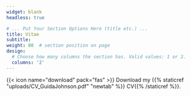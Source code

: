 ```yaml
---
widget: blank
headless: true

# ... Put Your Section Options Here (title etc.) ...
title: Vitae
subtitle:
weight: 80  # section position on page
design:
  # Choose how many columns the section has. Valid values: 1 or 2.
  columns: '2'
---
```

{{< icon name="download" pack="fas" >}} Download my {{% staticref "uploads/CV_GuidaJohnson.pdf" "newtab" %}} CV{{% /staticref %}}.
